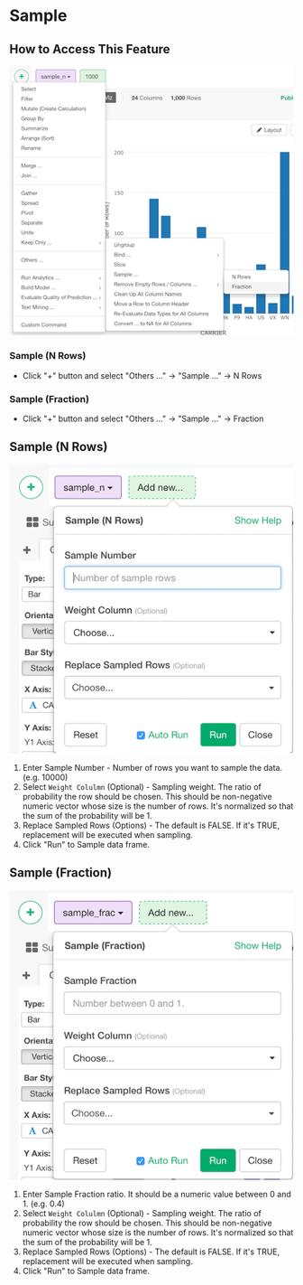 # Sample

## How to Access This Feature

![](images/command-sample-menu.png)

### Sample (N Rows)
* Click "+" button and select "Others ..." -> "Sample ..." -> N Rows 

### Sample (Fraction)

* Click "+" button and select "Others ..." -> "Sample ..." -> Fraction


## Sample (N Rows)

![](images/sample-nrows.png)

1. Enter Sample Number - Number of rows you want to sample the data. (e.g. 10000)
2. Select `Weight Colulmn` (Optional) - Sampling weight. The ratio of probability the row should be chosen. This should be non-negative numeric vector whose size is the number of rows. It's normalized so that the sum of the probability will be 1.
3. Replace Sampled Rows (Options) - The default is FALSE. If it's TRUE, replacement will be executed when sampling.
3. Click "Run" to Sample data frame.

## Sample (Fraction)

![](images/sample-frac.png)

1. Enter Sample Fraction ratio. It should be a numeric value between 0 and 1. (e.g. 0.4)
2. Select `Weight Colulmn` (Optional) - Sampling weight. The ratio of probability the row should be chosen. This should be non-negative numeric vector whose size is the number of rows. It's normalized so that the sum of the probability will be 1.
3. Replace Sampled Rows (Options) - The default is FALSE. If it's TRUE, replacement will be executed when sampling.
3. Click "Run" to Sample data frame.

